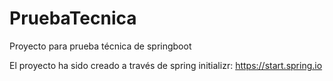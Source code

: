 # PruebaTecnica
Proyecto para prueba técnica de springboot

El proyecto ha sido creado a través de spring initializr: https://start.spring.io
